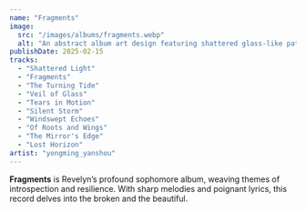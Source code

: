 ```yaml
---
name: "Fragments"
image:
  src: "/images/albums/fragments.webp"
  alt: "An abstract album art design featuring shattered glass-like patterns in shades of midnight blue, silver, and teal, with faint glowing lines intersecting dynamically, evoking introspection and resilience."
publishDate: 2025-02-15
tracks:
  - "Shattered Light"
  - "Fragments"
  - "The Turning Tide"
  - "Veil of Glass"
  - "Tears in Motion"
  - "Silent Storm"
  - "Windswept Echoes"
  - "Of Roots and Wings"
  - "The Mirror's Edge"
  - "Lost Horizon"
artist: "yongming_yanshou"
---
```


**Fragments** is Revelyn’s profound sophomore album, weaving themes of introspection and resilience. With sharp melodies and poignant lyrics, this record delves into the broken and the beautiful.

